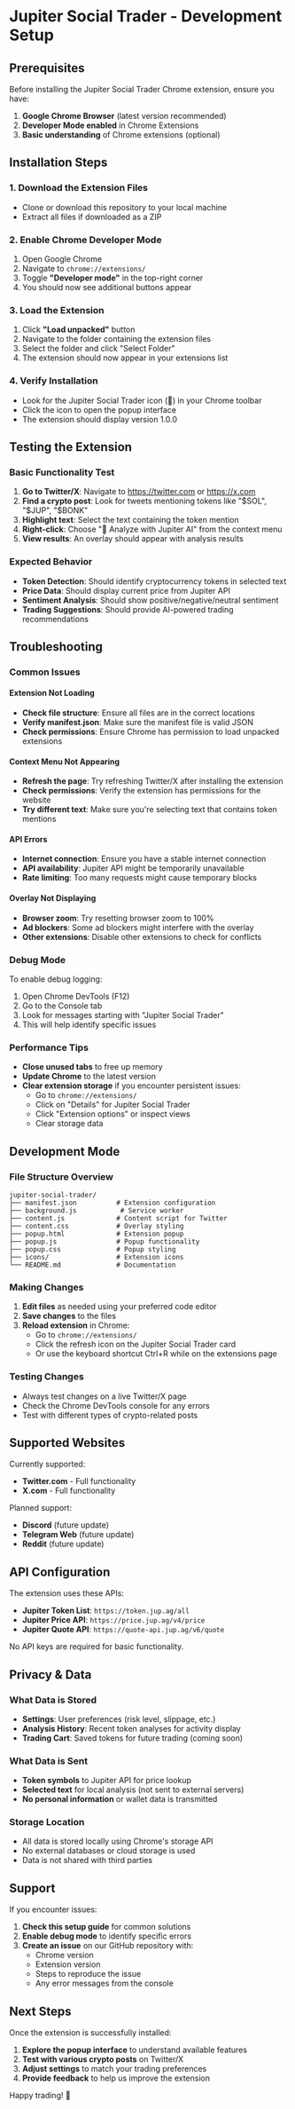 # Jupiter Social Trader - Development Setup

## Prerequisites

Before installing the Jupiter Social Trader Chrome extension, ensure you have:

1. **Google Chrome Browser** (latest version recommended)
2. **Developer Mode enabled** in Chrome Extensions
3. **Basic understanding** of Chrome extensions (optional)

## Installation Steps

### 1. Download the Extension Files
- Clone or download this repository to your local machine
- Extract all files if downloaded as a ZIP

### 2. Enable Chrome Developer Mode
1. Open Google Chrome
2. Navigate to `chrome://extensions/`
3. Toggle **"Developer mode"** in the top-right corner
4. You should now see additional buttons appear

### 3. Load the Extension
1. Click **"Load unpacked"** button
2. Navigate to the folder containing the extension files
3. Select the folder and click "Select Folder"
4. The extension should now appear in your extensions list

### 4. Verify Installation
- Look for the Jupiter Social Trader icon (🚀) in your Chrome toolbar
- Click the icon to open the popup interface
- The extension should display version 1.0.0

## Testing the Extension

### Basic Functionality Test
1. **Go to Twitter/X**: Navigate to https://twitter.com or https://x.com
2. **Find a crypto post**: Look for tweets mentioning tokens like "$SOL", "$JUP", "$BONK"
3. **Highlight text**: Select the text containing the token mention
4. **Right-click**: Choose "🚀 Analyze with Jupiter AI" from the context menu
5. **View results**: An overlay should appear with analysis results

### Expected Behavior
- **Token Detection**: Should identify cryptocurrency tokens in selected text
- **Price Data**: Should display current price from Jupiter API
- **Sentiment Analysis**: Should show positive/negative/neutral sentiment
- **Trading Suggestions**: Should provide AI-powered trading recommendations

## Troubleshooting

### Common Issues

#### Extension Not Loading
- **Check file structure**: Ensure all files are in the correct locations
- **Verify manifest.json**: Make sure the manifest file is valid JSON
- **Check permissions**: Ensure Chrome has permission to load unpacked extensions

#### Context Menu Not Appearing
- **Refresh the page**: Try refreshing Twitter/X after installing the extension
- **Check permissions**: Verify the extension has permissions for the website
- **Try different text**: Make sure you're selecting text that contains token mentions

#### API Errors
- **Internet connection**: Ensure you have a stable internet connection
- **API availability**: Jupiter API might be temporarily unavailable
- **Rate limiting**: Too many requests might cause temporary blocks

#### Overlay Not Displaying
- **Browser zoom**: Try resetting browser zoom to 100%
- **Ad blockers**: Some ad blockers might interfere with the overlay
- **Other extensions**: Disable other extensions to check for conflicts

### Debug Mode

To enable debug logging:
1. Open Chrome DevTools (F12)
2. Go to the Console tab
3. Look for messages starting with "Jupiter Social Trader"
4. This will help identify specific issues

### Performance Tips

- **Close unused tabs** to free up memory
- **Update Chrome** to the latest version
- **Clear extension storage** if you encounter persistent issues:
  - Go to `chrome://extensions/`
  - Click on "Details" for Jupiter Social Trader
  - Click "Extension options" or inspect views
  - Clear storage data

## Development Mode

### File Structure Overview
```
jupiter-social-trader/
├── manifest.json          # Extension configuration
├── background.js           # Service worker
├── content.js             # Content script for Twitter
├── content.css            # Overlay styling
├── popup.html             # Extension popup
├── popup.js               # Popup functionality
├── popup.css              # Popup styling
├── icons/                 # Extension icons
└── README.md              # Documentation
```

### Making Changes
1. **Edit files** as needed using your preferred code editor
2. **Save changes** to the files
3. **Reload extension** in Chrome:
   - Go to `chrome://extensions/`
   - Click the refresh icon on the Jupiter Social Trader card
   - Or use the keyboard shortcut Ctrl+R while on the extensions page

### Testing Changes
- Always test changes on a live Twitter/X page
- Check the Chrome DevTools console for any errors
- Test with different types of crypto-related posts

## Supported Websites

Currently supported:
- **Twitter.com** - Full functionality
- **X.com** - Full functionality

Planned support:
- **Discord** (future update)
- **Telegram Web** (future update)
- **Reddit** (future update)

## API Configuration

The extension uses these APIs:
- **Jupiter Token List**: `https://token.jup.ag/all`
- **Jupiter Price API**: `https://price.jup.ag/v4/price`
- **Jupiter Quote API**: `https://quote-api.jup.ag/v6/quote`

No API keys are required for basic functionality.

## Privacy & Data

### What Data is Stored
- **Settings**: User preferences (risk level, slippage, etc.)
- **Analysis History**: Recent token analyses for activity display
- **Trading Cart**: Saved tokens for future trading (coming soon)

### What Data is Sent
- **Token symbols** to Jupiter API for price lookup
- **Selected text** for local analysis (not sent to external servers)
- **No personal information** or wallet data is transmitted

### Storage Location
- All data is stored locally using Chrome's storage API
- No external databases or cloud storage is used
- Data is not shared with third parties

## Support

If you encounter issues:
1. **Check this setup guide** for common solutions
2. **Enable debug mode** to identify specific errors
3. **Create an issue** on our GitHub repository with:
   - Chrome version
   - Extension version
   - Steps to reproduce the issue
   - Any error messages from the console

## Next Steps

Once the extension is successfully installed:
1. **Explore the popup interface** to understand available features
2. **Test with various crypto posts** on Twitter/X
3. **Adjust settings** to match your trading preferences
4. **Provide feedback** to help us improve the extension

Happy trading! 🚀
